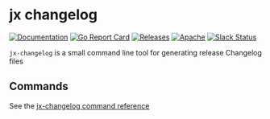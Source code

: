 # jx changelog

[![Documentation](https://godoc.org/github.com/jenkins-x-plugins/jx-changelog?status.svg)](https://pkg.go.dev/mod/github.com/jenkins-x-plugins/jx-changelog)
[![Go Report Card](https://goreportcard.com/badge/github.com/jenkins-x-plugins/jx-changelog)](https://goreportcard.com/report/github.com/jenkins-x-plugins/jx-changelog)
[![Releases](https://img.shields.io/github/release-pre/jenkins-x/jx-changelog.svg)](https://github.com/jenkins-x-plugins/jx-changelog/releases)
[![Apache](https://img.shields.io/badge/license-Apache-blue.svg)](https://github.com/jenkins-x-plugins/jx-changelog/blob/master/LICENSE)
[![Slack Status](https://img.shields.io/badge/slack-join_chat-white.svg?logo=slack&style=social)](https://slack.k8s.io/)

`jx-changelog` is a small command line tool for generating release Changelog files

## Commands

See the [jx-changelog command reference](https://github.com/jenkins-x-plugins/jx-changelog/blob/master/docs/cmd/jx-changelog.md)

